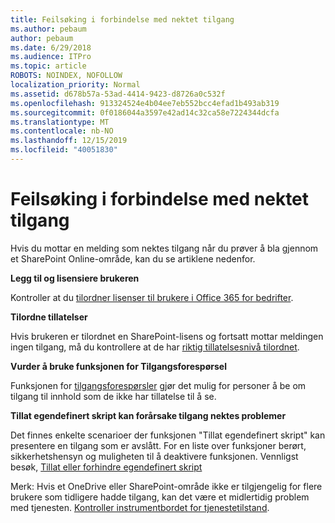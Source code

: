 ```yaml
---
title: Feilsøking i forbindelse med nektet tilgang
ms.author: pebaum
author: pebaum
ms.date: 6/29/2018
ms.audience: ITPro
ms.topic: article
ROBOTS: NOINDEX, NOFOLLOW
localization_priority: Normal
ms.assetid: d678b57a-53ad-4414-9423-d8726a0c532f
ms.openlocfilehash: 913324524e4b04ee7eb552bcc4efad1b493ab319
ms.sourcegitcommit: 0f0186044a3597e42ad14c32ca58e7224344dcfa
ms.translationtype: MT
ms.contentlocale: nb-NO
ms.lasthandoff: 12/15/2019
ms.locfileid: "40051830"
---
```

# <a name="troubleshoot-access-denied-messages"></a>Feilsøking i forbindelse med nektet tilgang

Hvis du mottar en melding som nektes tilgang når du prøver å bla gjennom et SharePoint Online-område, kan du se artiklene nedenfor.

**Legg til og lisensiere brukeren**

Kontroller at du [tilordner lisenser til brukere i Office 365 for bedrifter](https://docs.microsoft.com/office365/admin/subscriptions-and-billing/assign-licenses-to-users?view=o365-worldwide&amp;tabs=One).

**Tilordne tillatelser**

Hvis brukeren er tilordnet en SharePoint-lisens og fortsatt mottar meldingen ingen tilgang, må du kontrollere at de har [riktig tillatelsesnivå tilordnet](https://docs.microsoft.com/sharepoint/understanding-permission-levels).

**Vurder å bruke funksjonen for Tilgangsforespørsel**

Funksjonen for [tilgangsforespørsler](https://support.office.com/article/Set-up-and-manage-access-requests-94B26E0B-2822-49D4-929A-8455698654B3) gjør det mulig for personer å be om tilgang til innhold som de ikke har tillatelse til å se. 

**Tillat egendefinert skript kan forårsake tilgang nektes problemer**

Det finnes enkelte scenarioer der funksjonen "Tillat egendefinert skript" kan presentere en tilgang som er avslått. For en liste over funksjoner berørt, sikkerhetshensyn og muligheten til å deaktivere funksjonen. Vennligst besøk, [Tillat eller forhindre egendefinert skript](https://docs.microsoft.com/sharepoint/allow-or-prevent-custom-script)

Merk: Hvis et OneDrive eller SharePoint-område ikke er tilgjengelig for flere brukere som tidligere hadde tilgang, kan det være et midlertidig problem med tjenesten. [Kontroller instrumentbordet for tjenestetilstand](https://portal.office.com/adminportal/home#/servicehealth).


  

